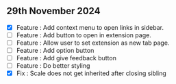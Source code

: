 ## 29th November 2024
- [x] Feature : Add context menu to open links in sidebar.
- [ ] Feature : Add button to open in extension page.
- [ ] Feature : Allow user to set extension as new tab page.
- [ ] Feature : Add option button
- [ ] Feature : Add give feedback button
- [ ] Feature : Do better styling
- [x] Fix : Scale does not get inherited after closing sibling